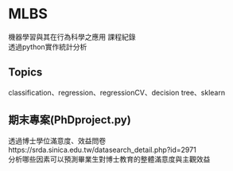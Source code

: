 # MLBS

機器學習與其在行為科學之應用 課程紀錄\
透過python實作統計分析

## Topics
classification、regression、regressionCV、decision tree、sklearn

## 期末專案(PhDproject.py)
透過博士學位滿意度、效益問卷https://srda.sinica.edu.tw/datasearch_detail.php?id=2971\
分析哪些因素可以預測畢業生對博士教育的整體滿意度與主觀效益

